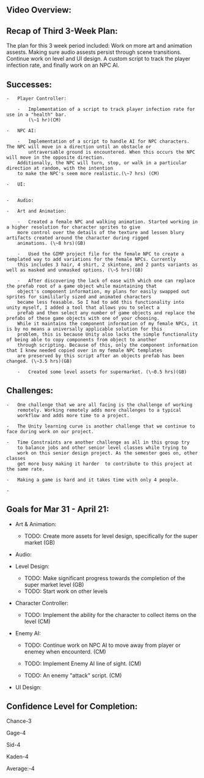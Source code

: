 Video Overview:
---------------------------------




Recap of Third 3-Week Plan:
---------------------------------

The plan for this 3 week period included: Work on more art and animation assests. Making sure audio assests persist through scene transitions. Continue work on level and UI design. A custom script
to track the player infection rate, and finally work on an NPC AI. 


Successes:
---------------------------------

    -   Player Controller:

        -	Implementation of a script to track player infection rate for use in a "health" bar.
			(\~1 hr)(CM)

    -   NPC AI:

        -  	Implementation of a script to handle AI for NPC characters. The NPC will move in a direction until an obstacle or 
        	untraversable ground is encountered. When this occurs the NPC will move in the opposite direction. 
		Additionally, the NPC will turn, stop, or walk in a particular direction at random, with the intention
		to make the NPC's seem more realistic.(\~7 hrs) (CM)

    -   UI:


    -   Audio:
    
    -   Art and Animation:

        -	Created a female NPC and walking animation. Started working in a higher resolution for character sprites to give 
		more control over the details of the texture and lessen blury artifacts created around the character during rigged
		animations. (\~8 hrs)(GB)
		
        -	Used the GIMP project file for the female NPC to create a templated way to add variations for the female NPCs. Currently
		this includes 3 hair, 4 shirt, 2 skintone, and 2 pants variants as well as masked and unmasked options. (\~5 hrs)(GB)
		
        -	After discovering the lack of ease with which one can replace the prefab root of a game object while maintaining that 
		object's component information, my plans for easily swapped out sprites for simililarly sized and animated characters
		became less feasable. So I had to add this functionality into unity myself, I added a tool that allows you to select a 
		prefab and then select any number of game objects and replace the prefabs of these game objects with one of your choosing.
		While it maintains the component information of my female NPCs, it is by no means a universally applicable solution for this
		problem, this is because Unity also lacks the simple functionality of being able to copy components from object to another 
		through scripting. Because of this, only the component information that I knew needed copied over in my female NPC templates
		are preserved by this script after an objects prefab has been changed. (\~3.5 hrs)(GB)
		
        -	Created some level assets for supermarket. (\~0.5 hrs)(GB)



Challenges:
---------------------------------

    -   One challenge that we are all facing is the challenge of working
        remotely. Working remotely adds more challenges to a typical
        workflow and adds more time to a project.

    -   The Unity learning curve is another challenge that we continue to face during work on our project.

    -   Time Constraints are another challenge as all in this group try
        to balance jobs and other senior level classes while trying to
        work on this senior design project. As the semester goes on, other classes
		get more busy making it harder  to contribute to this project at the same rate.

    -   Making a game is hard and it takes time with only 4 people.
    
    -	
	
	

    

Goals for Mar 31 - April 21:
---------------------------------

-   Art & Animation:

    - TODO: Create more assets for level design, specifically for the super market (GB)
   
-   Audio:
    

	
-   Level Design: 
    
    - 	TODO: Make significant progress towards the completion of the super market level (GB)
    - 	TODO: Start work on other levels

-   Character Controller:

    -   TODO: Implement the ability for the character to collect items on the level (CM)
		
	
-   Enemy AI:

    -   TODO: Continue work on NPC AI to move away from player or enemey when encounterd. (CM)
   
    -	TODO: Implement Enemy AI line of sight. (CM)
		
    -	TODO: An enemy "attack" script. (CM) 

-   UI Design: 
    


Confidence Level for Completion:
---------------------------------
  Chance-3
  
  Gage-4
  
  Sid-4
  
  Kaden-4
  
  Average:-4
